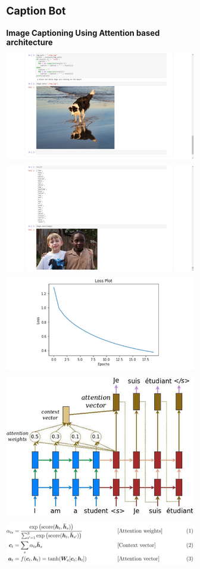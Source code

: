 # Caption Bot
## Image Captioning Using Attention based architecture


![](1.png)
	
![](2.png)

![](loss_plot.PNG)

![](attention_mechanism.jpg)

![](attention_equation_0.jpg)




